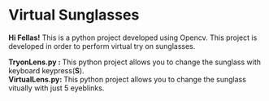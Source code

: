 # Virtual Sunglasses
<b>Hi Fellas!</b>
This is a python project developed using Opencv. This project is developed in order to perform virtual try on sunglasses. 

<b>TryonLens.py : </b>This python project allows you to change the sunglass with keyboard keypress(<b>S</b>).<br>
<b>VirtualLens.py: </b>This python project allows you to change the sunglass vitually with just 5 eyeblinks.
